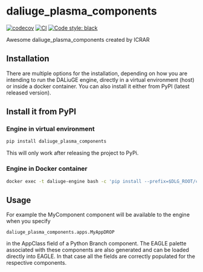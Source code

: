 # daliuge_plasma_components

[![codecov](https://codecov.io/gh/ICRAR/daliuge-plasma-components/branch/main/graph/badge.svg?token=daliuge-plasma-components_token_here)](https://codecov.io/gh/ICRAR/daliuge-plasma-components)
[![CI](https://github.com/ICRAR/daliuge-plasma-components/actions/workflows/main.yml/badge.svg)](https://github.com/ICRAR/daliuge-plasma-components/actions/workflows/main.yml)
[![Code style: black](https://img.shields.io/badge/code%20style-black-000000.svg)](https://github.com/psf/black)


Awesome daliuge_plasma_components created by ICRAR

## Installation

There are multiple options for the installation, depending on how you are intending to run the DALiuGE engine, directly in a virtual environment (host) or inside a docker container. You can also install it either from PyPI (latest released version).

## Install it from PyPI

### Engine in virtual environment
```bash
pip install daliuge_plasma_components
```
This will only work after releasing the project to PyPi.
### Engine in Docker container
```bash
docker exec -t daliuge-engine bash -c 'pip install --prefix=$DLG_ROOT/code daliuge_plasma_components'
```
## Usage
For example the MyComponent component will be available to the engine when you specify 
```
daliuge_plasma_components.apps.MyAppDROP
```
in the AppClass field of a Python Branch component. The EAGLE palette associated with these components are also generated and can be loaded directly into EAGLE. In that case all the fields are correctly populated for the respective components.

